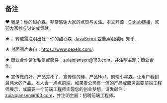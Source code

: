 

## 备注



♥ 我是：你的甜心森，非常感谢大家的点赞与关注。本文开源：[Github链接](https://github.com/xiayulu/frontend-all-in-one)，欢迎大家参与讨论或贡献。

★ ，转载需注明出处：你的甜心森. [JavaScript 变量声明详解](https://zhuanlan.zhihu.com/p/572278327). 知乎.

★ 封面图片来自：https://www.pexels.com/.

★ 商业合作请发私信或邮件：zuiaiqiansen@163.com，并注明主题：商业合作。

★ 宣传做的好，产品差不了，宣传做的棒，产品No.1。前端小星森，让用户看到最伟大的产品。本人会一点点前端，如果贵公司有一流的产品或服务需要前端工程师展示，或需要一个前端工程师实现您的创业梦想，请发邮件：zuiaiqiansen@163.com，并注明主题：招聘前端工程师。